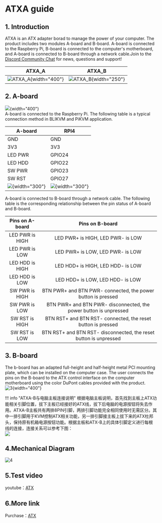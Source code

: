 # ATXA guide

## **1. Introduction**
ATXA is an ATX adapter borad to manage the power of your computer. 
The product includes two modules A-board and B-board. A-board is connected to the Raspberry Pi, 
B-board is connected to the computer's motherboard, and A-board is connected to B-board through a 
network cable.Join to the <a href="https://discord.gg/9Y374gUF6C" target="_blank">Discord Community Chat</a> for news, 
questions and support!
 
| ATXA_A                                       | ATXA_B                                       |
|----------------------------------------------|----------------------------------------------|
| ![ATXA_A](assets/images/atx/ATXA_A.png){width="400"} | ![ATXA_B](assets/images/atx/ATXA_B.png){width="250"} |

## **2. A-board**
![](assets/images/atx/status.png){width="400"}  
 A-board is connected to the Raspberry Pi. The following table is a typical connection method in BLIKVM and PiKVM application.

| A-board | RPI4   |
| ------- | ------ |
| GND     | GND    |
| 3V3     | 3V3    |
| LED PWR | GPIO24 |
| LED HDD | GPIO22 |
| SW PWR  | GPIO23 |
| SW RST  | GPIO27 |
|![](assets/images/atx/raspberry-board.png){width="300"}|![](assets/images/atx/raspberry-gpio.png){width="300"}|


A-board is connected to B-board through a network cable. The following table is the corresponding relationship between the pin status of A-board and B-board.

|  Pins on A-board  |                          Pins on B-board                           |
|:-----------------:|:------------------------------------------------------------------:|
|  LED PWR is HIGH  |                 LED PWR+ is HIGH,  LED PWR- is LOW                 |
|  LED PWR is LOW   |                 LED PWR+ is LOW,  LED PWR- is LOW                  |
|  LED HDD is HIGH  |                 LED HDD+ is HIGH,  LED HDD- is LOW                 |
|  LED HDD is LOW   |                 LED HDD+ is LOW,  LED HDD- is LOW                  |
|  SW PWR is HIGH   |    BTN PWR+ and BTN PWR- connected, the power button is pressed    |
|   SW PWR is LOW   | BTN PWR+ and BTN PWR- disconnected, the power button is unpressed  |
|  SW RST is HIGH   |    BTN RST+ and BTN RST- connected, the reset button is pressed    |
|   SW RST is LOW   | BTN RST+ and BTN RST- disconnected, the reset button is unpressed  |

## **3. B-board**

The b-board has an adapted full-height and half-height metal PCI mounting plate, which can be installed on the computer case. The user connects the pins on the B-board to the ATX control interface on the computer motherboard using the color DuPont cables provided with the product.  
![3](assets/images/atx/physical_map.png){width="400"}

!!! info "ATXA-B与电脑主板连接说明"
    根据电脑主板说明，首先找到主板上ATX功能相关引脚位置，拔下主板已经接好的ATX线，拔下后电脑的电源按钮将失去作用。ATXA-B主板共有两排8PIN引脚，两排引脚功能完全相同使用时无需区分。其中一排引脚用于KVM控制ATX相关功能，另一排引脚接主板上拔下来的ATX杜邦头，保持原有机箱电源按钮功能。根据主板和ATX-B上的具体引脚定义进行每根线的连接，连接关系可以参考下图：  
    ![](assets/images/atx/ATXA-B-motherborad.png)

## **4.Mechanical Diagram**

![4](assets/images/atx/4.png)

## **5.Test video**
youtube：<a href="https://www.youtube.com/watch?v=gOFdGrVMBU8" target="_blank">ATX</a>

## **6.More link**
Purchase：<a href="https://www.aliexpress.com/item/1005003761450893.html?spm=a2g0o.store_pc_allProduct.8148356.12.4c8f16b4prvvUV" target="_blank">ATX</a>
